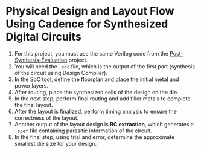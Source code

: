 # Physical Design and Layout Flow Using Cadence for Synthesized Digital Circuits

1. For this project, you must use the same Verilog code from the [Post-Synthesis-Evaluation](https://github.com/mahbod-afarin/Post-Synthesis-Evaluation) project.
2. You will need the `.sdc` file, which is the output of the first part (synthesis of the circuit using Design Compiler).
3. In the SoC tool, define the floorplan and place the initial metal and power layers.
4. After routing, place the synthesized cells of the design on the die.
5. In the next step, perform final routing and add filler metals to complete the final layout.
6. After the layout is finalized, perform timing analysis to ensure the correctness of the layout.
7. Another output of the layout design is **RC extraction**, which generates a `.spef` file containing parasitic information of the circuit.
8. In the final step, using trial and error, determine the approximate smallest die size for your design.
